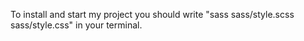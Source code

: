 To install and start my project you should write "sass sass/style.scss sass/style.css" in your terminal.
